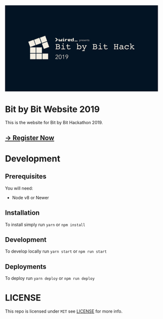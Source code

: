 ![banner](./banner.png)

# Bit by Bit Website 2019

This is the website for Bit by Bit Hackathon 2019. 

## [-> Register Now](https://www.eventbrite.com.au/e/bit-by-bit-hackathon-2019-tickets-62415133344)

# Development
## Prerequisites
You will need:
- Node v8 or Newer

## Installation
To install simply run `yarn` or `npm install`

## Development
To develop locally run `yarn start` or `npm run start`


## Deployments
To deploy run `yarn deploy` or `npm run deploy`

# LICENSE
This repo is licensed under `MIT` see [LICENSE](./LICENSE) for more info.
